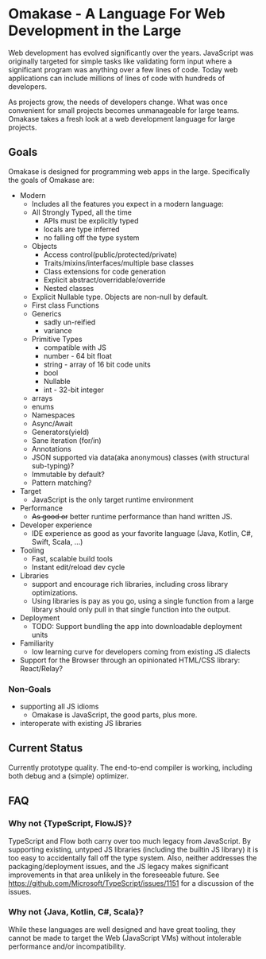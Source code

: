 # Omakase - A Language For Web Development in the Large

Web development has evolved significantly over the years. JavaScript was originally targeted for simple tasks like
validating form input where a significant program was anything over a few lines of code. Today web applications
can include millions of lines of code with hundreds of developers.

As projects grow, the needs of developers change. What was once convenient for small projects becomes unmanageable for
large teams. Omakase takes a fresh look at a web development language for large projects.

## Goals

Omakase is designed for programming web apps in the large. Specifically the goals of Omakase are:

* Modern
    * Includes all the features you expect in a modern language:
    * All Strongly Typed, all the time
        * APIs must be explicitly typed
        * locals are type inferred
        * no falling off the type system
    * Objects
      * Access control(public/protected/private)
      * Traits/mixins/interfaces/multiple base classes
      * Class extensions for code generation
      * Explicit abstract/overridable/override
      * Nested classes
    * Explicit Nullable type. Objects are non-null by default.
    * First class Functions
    * Generics
        * sadly un-reified
        * variance
    * Primitive Types
        * compatible with JS
        * number - 64 bit float
        * string - array of 16 bit code units
        * bool
        * Nullable<T>
        * int - 32-bit integer
    * arrays
    * enums
    * Namespaces
    * Async/Await
    * Generators(yield)
    * Sane iteration (for/in)
    * Annotations
    * JSON supported via data(aka anonymous) classes (with structural sub-typing)?
    * Immutable by default?
    * Pattern matching?
* Target
    * JavaScript is the only target runtime environment
* Performance
    * ~~As good or~~ better runtime performance than hand written JS.
* Developer experience
    * IDE experience as good as your favorite language (Java, Kotlin, C#, Swift, Scala, ...)
* Tooling
    * Fast, scalable build tools
    * Instant edit/reload dev cycle
* Libraries
    * support and encourage rich libraries, including cross library optimizations.
    * Using libraries is pay as you go, using a single function from a large library should only pull in that single function into the output.
* Deployment
    * TODO: Support bundling the app into downloadable deployment units
* Familiarity
    * low learning curve for developers coming from existing JS dialects
* Support for the Browser through an opinionated HTML/CSS library: React/Relay?

### Non-Goals

* supporting all JS idioms
    * Omakase is JavaScript, the good parts, plus more.
* interoperate with existing JS libraries

## Current Status

Currently prototype quality. The end-to-end compiler is working, including both debug and a (simple) optimizer.


## FAQ

### Why not {TypeScript, FlowJS}?

TypeScript and Flow both carry over too much legacy from JavaScript. By supporting existing, untyped JS libraries
(including the builtin JS library) it is too easy to accidentally fall off the type system. Also, neither addresses
the packaging/deployment issues, and the JS legacy makes significant improvements in that area unlikely in the foreseeable future.
See https://github.com/Microsoft/TypeScript/issues/1151 for a discussion of the issues.

### Why not {Java, Kotlin, C#, Scala}?

While these languages are well designed and have great tooling, they cannot be made to target the Web (JavaScript VMs)
without intolerable performance and/or incompatibility.
